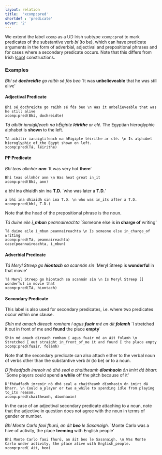 ```yaml
---
layout: relation
title:  'xcomp:pred'
shortdef : 'predicate'
udver: '2'
---
```


We extend the label `xcomp` as a UD Irish subtype `xcomp:pred` to mark predicates of the substantive verb _bí_ (to be), which can have predicate arguments in the form of adverbial, adjectival and prepositional phrases and for cases where a secondary predicate occurs.
Note that this differs from Irish ([cop]()) constructions. 

### Examples

_Bhí sé <b>dochreidte</b> go raibh sé fós beo_ `It was <b>unbelieveable</b> that he was still alive'

#### Adjectival Predicate

~~~ sdparse
Bhí sé dochreidte go raibh sé fós beo \n Was it unbelieveable that was he still alive
xcomp:pred(Bhí, dochreidte)
~~~

_Tá aibítir iaraiglifeach na hÉigipte <b>léirithe</b> ar clé._ The Egyptian hieroglyphic alphabet is <b>shown</b> to the left.

~~~ sdparse
Tá aibítir iaraiglifeach na hÉigipte léirithe ar clé. \n Is alphabet hieroglyphic of_the Egypt shown on left.
xcomp:pred(Tá, léirithe)
~~~

#### PP Predicate


_Bhí teas ollmhór <b>ann</b>_ `It was very hot <b>there</b>'

~~~ sdparse
Bhí teas ollmhór ann \n Was heat great in_it 
xcomp:pred(Bhí, ann)
~~~

a bhí ina dhiaidh sin ina <b>T.D.</b> `who was later a <b>T.D.</b>'
~~~ sdparse
a bhí ina dhiaidh sin ina T.D. \n who was in_its after a T.D. 
xcomp:pred(bhí, T.D.)
~~~

Note that the head of the prepositional phrase is the noun.

_Tá duine eile <b>i_mbun</b> peannaireachta_ `Someone else is <b>in charge of</b> writing'

~~~ sdparse
Tá duine eile i_mbun peannaireachta \n Is someone else in_charge_of writing 
xcomp:pred(Tá, peannaireachta)
case(peannaireachta, i_mbun)
~~~


#### Adverbial Predicate

_Tá Meryl Streep go <b>hiontach</b> sa scannán sin_ `Meryl Streep is <b>wonderful</b> in that movie'

~~~ sdparse
Tá Meryl Streep go hiontach sa scannán sin \n Is Meryl Streep [] wonderful in movie that
xcomp:pred(Tá, hiontach)
~~~

#### Secondary Predicate

This label is also used for secondary predicates, i.e. where two predicates occur within one clause. 

_Shín mé amach díreach romham í agus <b>fuair</b> mé an áit <b>folamh</b>_ `I stretched it out in front of me and <b>found</b> the place <b>empty</b>'

~~~ sdparse
Shín mé amach díreach romham í agus fuair mé an áit folamh \n Stretched I out straight in_front_of_me it and found I the place empty 
xcomp:pred(fuair, folamh)
~~~

Note that the secondary predicate can also attach either to the verbal noun of verbs other than the substantive verb _bí_ (to be) or to a noun. 

_D'fhéadfadh imreoir nó dhó seal a chaitheamh <b>díomhaoin</b> ón imirt dá bharr._ `Some players could spend <b>a while</b> off the pitch because of it'

~~~ sdparse
D'fhéadfadh imreoir nó dhó seal a chaitheamh díomhaoin ón imirt dá bharr. \n Could a_player or two a_while to spending idle from playing to_its reason.
xcomp:pred(chaitheamh, díomhaoin)
~~~

In the case of an adjectival secondary predicate attaching to a noun, note that the adjective in question does not agree with the noun in terms of gender or number.

_Bhí Monte Carlo faoi fhurú, an áit <b>beo</b> le Sasanaigh._ `Monte Carlo was a hive of activity, the place <b>teeming</b> with English people'

~~~ sdparse
Bhí Monte Carlo faoi fhurú, an áit beo le Sasanaigh. \n Was Monte Carlo under activity, the place alive with English_people.
xcomp:pred( áit, beo)
~~~

<!-- Interlanguage links updated Út zář 29 20:32:03 CEST 2020 -->
